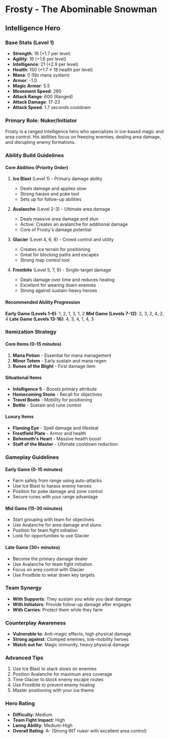 # Frosty - The Abominable Snowman
## Intelligence Hero

### Base Stats (Level 1)
- **Strength**: 16 (+1.7 per level)
- **Agility**: 16 (+1.6 per level)
- **Intelligence**: 21 (+2.9 per level)
- **Health**: 150 (+1.7 * 18 health per level)
- **Mana**: 0 (No mana system)
- **Armor**: -1.0
- **Magic Armor**: 5.5
- **Movement Speed**: 280
- **Attack Range**: 600 (Ranged)
- **Attack Damage**: 17-23
- **Attack Speed**: 1.7 seconds cooldown

### Primary Role: Nuker/Initiator
Frosty is a ranged Intelligence hero who specializes in ice-based magic and area control. His abilities focus on freezing enemies, dealing area damage, and disrupting enemy formations.

### Ability Build Guidelines

#### Core Abilities (Priority Order)
1. **Ice Blast** (Level 1) - Primary damage ability
   - Deals damage and applies slow
   - Strong harass and poke tool
   - Sets up for follow-up abilities

2. **Avalanche** (Level 2-3) - Ultimate area damage
   - Deals massive area damage and stun
   - Active: Creates an avalanche for additional damage
   - Core of Frosty's damage potential

3. **Glacier** (Level 4, 6, 8) - Crowd control and utility
   - Creates ice terrain for positioning
   - Great for blocking paths and escapes
   - Strong map control tool

4. **Frostbite** (Level 5, 7, 9) - Single-target damage
   - Deals damage over time and reduces healing
   - Excellent for wearing down enemies
   - Strong against sustain-heavy heroes

#### Recommended Ability Progression
**Early Game (Levels 1-6)**: 1, 2, 1, 3, 1, 2
**Mid Game (Levels 7-12)**: 2, 3, 2, 4, 2, 4
**Late Game (Levels 13-16)**: 4, 3, 4, 1, 4, 3

### Itemization Strategy

#### Core Items (0-15 minutes)
1. **Mana Potion** - Essential for mana management
2. **Minor Totem** - Early sustain and mana regen
3. **Runes of the Blight** - First damage item

#### Situational Items
- **Intelligence 5** - Boosts primary attribute
- **Homecoming Stone** - Recall for objectives
- **Travel Boots** - Mobility for positioning
- **Bottle** - Sustain and rune control

#### Luxury Items
- **Flaming Eye** - Spell damage and lifesteal
- **Frostfield Plate** - Armor and health
- **Behemoth's Heart** - Massive health boost
- **Staff of the Master** - Ultimate cooldown reduction

### Gameplay Guidelines

#### Early Game (0-15 minutes)
- Farm safely from range using auto-attacks
- Use Ice Blast to harass enemy heroes
- Position for poke damage and zone control
- Secure runes with your range advantage

#### Mid Game (15-30 minutes)
- Start grouping with team for objectives
- Use Avalanche for area damage and stuns
- Position for team fight initiation
- Look for opportunities to use Glacier

#### Late Game (30+ minutes)
- Become the primary damage dealer
- Use Avalanche for team fight initiation
- Focus on area control with Glacier
- Use Frostbite to wear down key targets

### Team Synergy
- **With Supports**: They sustain you while you deal damage
- **With Initiators**: Provide follow-up damage after engages
- **With Carries**: Protect them while they farm

### Counterplay Awareness
- **Vulnerable to**: Anti-magic effects, high physical damage
- **Strong against**: Clumped enemies, low-mobility heroes
- **Watch out for**: Magic immunity, heavy physical damage

### Advanced Tips
1. Use Ice Blast to stack slows on enemies
2. Position Avalanche for maximum area coverage
3. Time Glacier to block enemy escape routes
4. Use Frostbite to prevent enemy healing
5. Master positioning with your ice theme

### Hero Rating
- **Difficulty**: Medium
- **Team Fight Impact**: High
- **Lanng Ability**: Medium-High
- **Overall Rating**: A- (Strong INT nuker with excellent area control)
